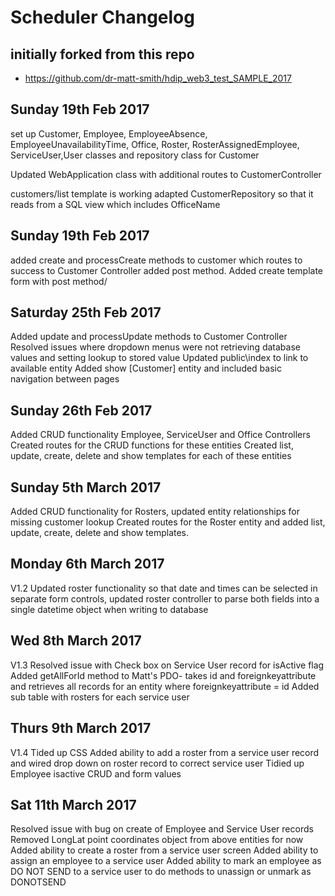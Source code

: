 # Scheduler Changelog

## initially forked from this repo

- https://github.com/dr-matt-smith/hdip_web3_test_SAMPLE_2017

## Sunday 19th Feb 2017

set up Customer, Employee, EmployeeAbsence, EmployeeUnavailabilityTime, Office, Roster, RosterAssignedEmployee, ServiceUser,User classes and repository class for Customer

Updated WebApplication class with additional routes to CustomerController

customers/list template is working
adapted CustomerRepository so that it reads from a SQL view which includes OfficeName

## Sunday 19th Feb 2017

added create and processCreate methods to customer which routes to success to Customer Controller
added post method. Added create template form with post method/

## Saturday 25th Feb 2017

Added update and processUpdate methods to Customer Controller
Resolved issues where dropdown menus were not retrieving database values and setting lookup to stored value
Updated public\index to link to available entity
Added show [Customer] entity and included basic navigation between pages

## Sunday 26th Feb 2017

Added CRUD functionality Employee, ServiceUser and Office Controllers
Created routes for the CRUD functions for these entities
Created list, update, create, delete and show templates for each of these entities


## Sunday 5th March 2017

Added CRUD functionality for Rosters, updated entity relationships for missing customer lookup
Created routes for the Roster entity and added list, update, create, delete and show templates.

## Monday 6th March 2017
V1.2  Updated roster functionality so that date and times can be selected in separate form controls,
updated roster controller to parse both fields into a single datetime object when writing to database

## Wed 8th March 2017
V1.3 
Resolved issue with Check box on Service User record for isActive flag
Added getAllForId method to Matt's PDO- takes id and foreignkeyattribute and retrieves all records for an entity where foreignkeyattribute = id
Added sub table with rosters for each service user

## Thurs 9th March 2017

V1.4
Tided up CSS
Added ability to add a roster from a service user record and wired drop down on roster record to correct service user
Tidied up Employee isactive CRUD and form values

## Sat 11th March 2017
Resolved issue with bug on create of Employee and Service User records
			Removed LongLat point coordinates object from above entities for now
			Added ability to create a roster from a service user screen
			Added ability to assign an employee to a service user
			Added ability to mark an employee as DO NOT SEND to a service user
			to do methods to unassign or unmark as DONOTSEND
